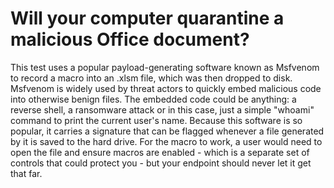 # Will your computer quarantine a malicious Office document?

This test uses a popular payload-generating software known as Msfvenom to record a macro into an .xlsm file, which was then dropped to disk. 
Msfvenom is widely used by threat actors to quickly embed malicious code into otherwise benign files. The embedded code could be anything: 
a reverse shell, a ransomware attack or in this case, just a simple "whoami" command to print the current user's name. 
Because this software is so popular, it carries a signature that can be flagged whenever a file generated by it is saved to the hard drive. 
For the macro to work, a user would need to open the file and ensure macros are enabled - which is a separate set of controls that could protect you - 
but your endpoint should never let it get that far.
